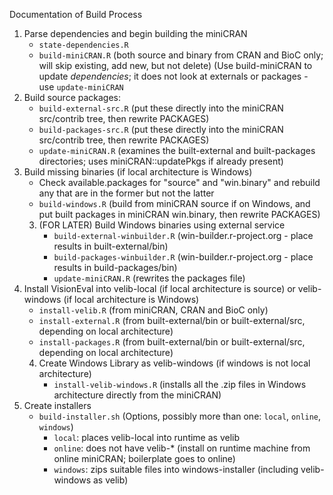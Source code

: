Documentation of Build Process

1. Parse dependencies and begin building the miniCRAN
	* `state-dependencies.R`
	* `build-miniCRAN.R`  (both source and binary from CRAN and BioC only; will skip existing, add new, but not delete)
	  (Use build-miniCRAN to update _dependencies_; it does not look at externals or packages - use `update-miniCRAN`
2. Build source packages:
	* `build-external-src.R` (put these directly into the miniCRAN src/contrib tree, then rewrite PACKAGES)
	* `build-packages-src.R` (put these directly into the miniCRAN src/contrib tree, then rewrite PACKAGES)
	* `update-miniCRAN.R` (examines the built-external and built-packages directories; uses miniCRAN::updatePkgs if already present)
3. Build missing binaries (if local architecture is Windows)
	* Check available.packages for "source" and "win.binary" and rebuild any that are in the former but not the latter
	* `build-windows.R` (build from miniCRAN source if on Windows, and put built packages in miniCRAN win.binary, then rewrite PACKAGES)
	3. (FOR LATER) Build Windows binaries using external service
		* `build-external-winbuilder.R` (win-builder.r-project.org - place results in built-external/bin)
		* `build-packages-winbuilder.R` (win-builder.r-project.org - place results in build-packages/bin)
		* `update-miniCRAN.R` (rewrites the packages file)
4. Install VisionEval into velib-local (if local architecture is source) or velib-windows (if local architecture is Windows)
	* `install-velib.R` (from miniCRAN, CRAN and BioC only)
	* `install-external.R` (from built-external/bin or built-external/src, depending on local architecture)
	* `install-packages.R` (from built-external/bin or built-external/src, depending on local architecture)
	4. Create Windows Library as velib-windows (if windows is not local architecture)
		* `install-velib-windows.R` (installs all the .zip files in Windows architecture directly from the miniCRAN)
6. Create installers
	* `build-installer.sh` (Options, possibly more than one: `local`, `online`, `windows`)
		* `local`: places velib-local into runtime as velib
		* `online`: does not have velib-* (install on runtime machine from online miniCRAN; boilerplate goes to online)
		* `windows`: zips suitable files into windows-installer (including velib-windows as velib)
	   